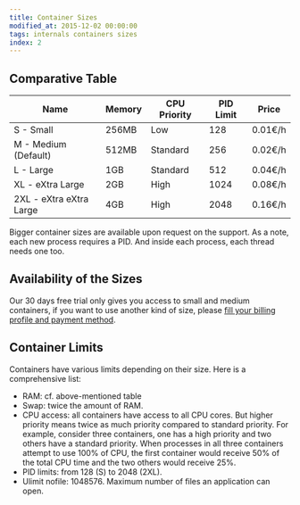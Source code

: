 ```yaml
---
title: Container Sizes
modified_at: 2015-12-02 00:00:00
tags: internals containers sizes
index: 2
---
```


## Comparative Table

<div class="overflow-horizontal-content">
	<table class="table">
		<thead>
		<tr>
			<th>Name</th>
			<th>Memory</th>
			<th>CPU Priority</th>
			<th>PID Limit</th>
			<th>Price</th>
		</tr>
		</thead>
		<tbody>
		<tr>
			<td>S - Small</td>
			<td>256MB</td>
			<td>Low</td>
			<td>128</td>
			<td>0.01€/h</td>
		</tr>
		<tr>
			<td>M - Medium (Default)</td>
			<td>512MB</td>
			<td>Standard</td>
			<td>256</td>
			<td>0.02€/h</td>
		</tr>
		<tr>
			<td>L - Large</td>
			<td>1GB</td>
			<td>Standard</td>
			<td>512</td>
			<td>0.04€/h</td>
		</tr>
		<tr>
			<td>XL - eXtra Large</td>
			<td>2GB</td>
			<td>High</td>
			<td>1024</td>
			<td>0.08€/h</td>
		</tr>
		<tr>
			<td>2XL - eXtra eXtra Large</td>
			<td>4GB</td>
			<td>High</td>
			<td>2048</td>
			<td>0.16€/h</td>
		</tr>
		</tbody>
	</table>
</div>

Bigger container sizes are available upon request on the support.
As a note, each new process requires a PID. And inside each process, each thread needs one too.

## Availability of the Sizes

Our 30 days free trial only gives you access to small and medium containers, if you want
to use another kind of size, please [fill your billing profile and payment
method](https://dashboard.scalingo.com/billing).

## Container Limits

Containers have various limits depending on their size. Here is a comprehensive list:

- RAM: cf. above-mentioned table
- Swap: twice the amount of RAM.
- CPU access: all containers have access to all CPU cores. But higher priority
  means twice as much priority compared to standard priority. For example,
  consider three containers, one has a high priority and two others have a
  standard priority. When processes in all three containers attempt to use
  100% of CPU, the first container would receive 50% of the total CPU time and
  the two others would receive 25%.
- PID limits: from 128 (S) to 2048 (2XL).
- Ulimit nofile: 1048576. Maximum number of files an application can open.
